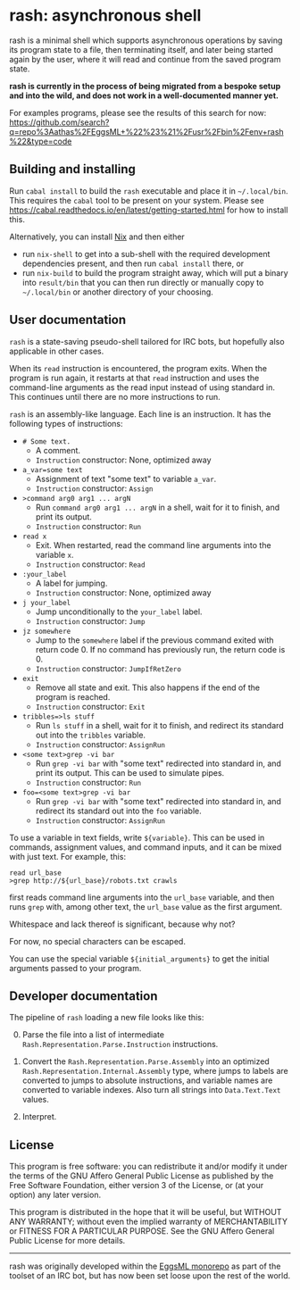 # rash: asynchronous shell

rash is a minimal shell which supports asynchronous operations by saving
its program state to a file, then terminating itself, and later being
started again by the user, where it will read and continue from the
saved program state.

**rash is currently in the process of being migrated from a bespoke
setup and into the wild, and does not work in a well-documented manner
yet.**

For examples programs, please see the results of this search for now:
https://github.com/search?q=repo%3Aathas%2FEggsML+%22%23%21%2Fusr%2Fbin%2Fenv+rash%22&type=code

## Building and installing

Run `cabal install` to build the `rash` executable and place it in
`~/.local/bin`.  This requires the `cabal` tool to be present on your
system.  Please see
https://cabal.readthedocs.io/en/latest/getting-started.html for how to
install this.

Alternatively, you can install [Nix](https://nixos.org/) and then either

  - run `nix-shell` to get into a sub-shell with the required development
    dependencies present, and then run `cabal install` there, or
  - run `nix-build` to build the program straight away, which will put a
    binary into `result/bin` that you can then run directly or manually
    copy to `~/.local/bin` or another directory of your choosing.

## User documentation

`rash` is a state-saving pseudo-shell tailored for IRC bots, but
hopefully also applicable in other cases.

When its `read` instruction is encountered, the program exits.  When the
program is run again, it restarts at that `read` instruction and uses
the command-line arguments as the read input instead of using standard
in.  This continues until there are no more instructions to run.

`rash` is an assembly-like language.  Each line is an instruction.  It
has the following types of instructions:

  - `# Some text.`
    - A comment.
    - `Instruction` constructor: None, optimized away
  - `a_var=some text`
    - Assignment of text "some text" to variable `a_var`.
    - `Instruction` constructor: `Assign`
  - `>command arg0 arg1 ... argN`
    - Run `command arg0 arg1 ... argN` in a shell, wait for it to
      finish, and print its output.
    - `Instruction` constructor: `Run`
  - `read x`
    - Exit.  When restarted, read the command line arguments into the
      variable `x`.
    - `Instruction` constructor: `Read`
  - `:your_label`
    - A label for jumping.
    - `Instruction` constructor: None, optimized away
  - `j your_label`
    - Jump unconditionally to the `your_label` label.
    - `Instruction` constructor: `Jump`
  - `jz somewhere`
    - Jump to the `somewhere` label if the previous command exited with
      return code 0.  If no command has previously run, the return code
      is 0.
    - `Instruction` constructor: `JumpIfRetZero`
  - `exit`
    - Remove all state and exit.  This also happens if the end of the
      program is reached.
    - `Instruction` constructor: `Exit`
  - `tribbles=>ls stuff`
    - Run `ls stuff` in a shell, wait for it to finish, and redirect its
      standard out into the `tribbles` variable.
    - `Instruction` constructor: `AssignRun`
  - `<some text>grep -vi bar`
    - Run `grep -vi bar` with "some text" redirected into standard in,
      and print its output.  This can be used to simulate pipes.
    - `Instruction` constructor: `Run`
  - `foo=<some text>grep -vi bar`
    - Run `grep -vi bar` with "some text" redirected into standard in,
      and redirect its standard out into the `foo` variable.
    - `Instruction` constructor: `AssignRun`

To use a variable in text fields, write `${variable}`.  This can be used
in commands, assignment values, and command inputs, and it can be mixed
with just text.  For example, this:

```
read url_base
>grep http://${url_base}/robots.txt crawls
```

first reads command line arguments into the `url_base` variable, and
then runs `grep` with, among other text, the `url_base` value as the
first argument.

Whitespace and lack thereof is significant, because why not?

For now, no special characters can be escaped.

You can use the special variable `${initial_arguments}` to get the
initial arguments passed to your program.

## Developer documentation

The pipeline of `rash` loading a new file looks like this:

  0. Parse the file into a list of intermediate
     `Rash.Representation.Parse.Instruction` instructions.

  1. Convert the `Rash.Representation.Parse.Assembly` into an optimized
     `Rash.Representation.Internal.Assembly` type, where jumps to labels
     are converted to jumps to absolute instructions, and variable names
     are converted to variable indexes.  Also turn all strings into
     `Data.Text.Text` values.

  2. Interpret.

## License

This program is free software: you can redistribute it and/or modify it
under the terms of the GNU Affero General Public License as published by
the Free Software Foundation, either version 3 of the License, or (at
your option) any later version.

This program is distributed in the hope that it will be useful, but
WITHOUT ANY WARRANTY; without even the implied warranty of
MERCHANTABILITY or FITNESS FOR A PARTICULAR PURPOSE. See the GNU Affero
General Public License for more details.

---

rash was originally developed within the
[EggsML monorepo](https://github.com/athas/EggsML) as part of the
toolset of an IRC bot, but has now been set loose upon the rest of the
world.
